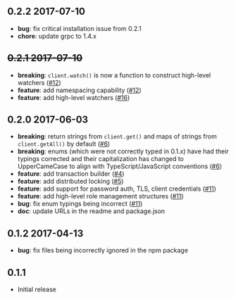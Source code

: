 ## 0.2.2 2017-07-10

 - **bug**: fix critical installation issue from 0.2.1
 - **chore**: update grpc to 1.4.x

## ~~0.2.1 2017-07-10~~

 - **breaking**: `client.watch()` is now a function to construct high-level watchers ([#12](https://github.com/mixer/etcd3/pull/12))
 - **feature**: add namespacing capability ([#12](https://github.com/mixer/etcd3/pull/12))
 - **feature**: add high-level watchers ([#16](https://github.com/mixer/etcd3/pull/16))

## 0.2.0 2017-06-03

 - **breaking**: return strings from `client.get()` and maps of strings from `client.getAll()` by default ([#6](https://github.com/mixer/etcd3/pull/6))
 - **breaking**: enums (which were not correctly typed in 0.1.x) have had their typings corrected and their capitalization has changed to UpperCameCase to align with TypeScript/JavaScript conventions ([#6](https://github.com/mixer/etcd3/pull/6))
 - **feature**: add transaction builder ([#4](https://github.com/mixer/etcd3/pull/4))
 - **feature**: add distributed locking ([#5](https://github.com/mixer/etcd3/pull/5))
 - **feature**: add support for password auth, TLS, client credentials ([#11](https://github.com/mixer/etcd3/pull/11))
 - **feature**: add high-level role management structures ([#11](https://github.com/mixer/etcd3/pull/11))
 - **bug**: fix enum typings being incorrect ([#11](https://github.com/mixer/etcd3/pull/11))
 - **doc**: update URLs in the readme and package.json

## 0.1.2 2017-04-13

 - **bug**: fix files being incorrectly ignored in the npm package

## 0.1.1

 - Initial release

